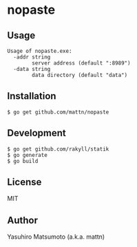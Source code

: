 # nopaste

## Usage

```
Usage of nopaste.exe:
  -addr string
    	server address (default ":8989")
  -data string
    	data directory (default "data")
```

## Installation

```
$ go get github.com/mattn/nopaste
```

## Development

```
$ go get github.com/rakyll/statik
$ go generate
$ go build
```

## License

MIT

## Author

Yasuhiro Matsumoto (a.k.a. mattn)
